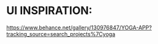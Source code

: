 # UI INSPIRATION: 

https://www.behance.net/gallery/130976847/YOGA-APP?tracking_source=search_projects%7Cyoga